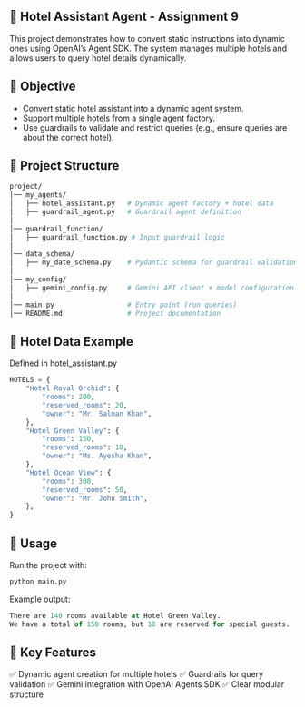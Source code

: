 ## 🏨 Hotel Assistant Agent - Assignment 9
This project demonstrates how to convert static instructions into dynamic ones using OpenAI’s Agent SDK.
The system manages multiple hotels and allows users to query hotel details dynamically.

## 🎯 Objective
 - Convert static hotel assistant into a dynamic agent system.
 - Support multiple hotels from a single agent factory.
 - Use guardrails to validate and restrict queries (e.g., ensure queries are about the correct hotel).

## 📂 Project Structure
```graphql
project/
│── my_agents/
│   ├── hotel_assistant.py   # Dynamic agent factory + hotel data
│   ├── guardrail_agent.py   # Guardrail agent definition
│
│── guardrail_function/
│   ├── guardrail_function.py # Input guardrail logic
│
│── data_schema/
│   ├── my_date_schema.py    # Pydantic schema for guardrail validation
│
│── my_config/
│   ├── gemini_config.py     # Gemini API client + model configuration
│
│── main.py                  # Entry point (run queries)
│── README.md                # Project documentation
```

## 🏨 Hotel Data Example
Defined in hotel_assistant.py
```python
HOTELS = {
    "Hotel Royal Orchid": {
        "rooms": 200,
        "reserved_rooms": 20,
        "owner": "Mr. Salman Khan",
    },
    "Hotel Green Valley": {
        "rooms": 150,
        "reserved_rooms": 10,
        "owner": "Ms. Ayesha Khan",
    },
    "Hotel Ocean View": {
        "rooms": 300,
        "reserved_rooms": 50,
        "owner": "Mr. John Smith",
    },
}
```

## 🚀 Usage
Run the project with:
```bash
python main.py
```

Example output:
```sql
There are 140 rooms available at Hotel Green Valley. 
We have a total of 150 rooms, but 10 are reserved for special guests.
```

## 🔑 Key Features
✅ Dynamic agent creation for multiple hotels
✅ Guardrails for query validation
✅ Gemini integration with OpenAI Agents SDK
✅ Clear modular structure
